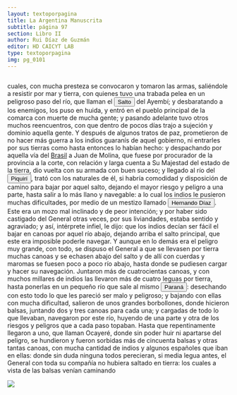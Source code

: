```yaml
---
layout: textoporpagina
title: La Argentina Manuscrita
subtitle: página 97
section: Libro II
author: Rui Díaz de Guzmán
editor: HD CAICYT LAB
type: textoporpagina
img: pg_0101
---
```


<div class="row">
    <div class="column">
<p>cuales, con mucha presteza se convocaron y tomaron las armas, saliéndole a resistir por mar y tierra, con quienes tuvo una trabada pelea en un peligroso paso del río, que llaman el <button class="balloon" data-balloon-pos="up" data-balloon-length="large" data-balloon="Puede que refiera a la desembocadura del Río Arrecifes?">Salto</button> del Ayembí; y desbaratando a los enemigos, los puso en huida, y entró en el pueblo principal de la comarca con muerte de mucha gente; y pasando adelante tuvo otros muchos reencuentros, con que dentro de pocos días trajo a sujeción y dominio aquella gente. Y después de algunos tratos de paz, prometieron de no hacer más guerra a los indios guaranís de aquel gobierno, ni entrarles por sus tierras como hasta entonces lo habían hecho: y despachando por aquella vía del <a href="https://recogito.pelagios.org/document/wzqxhk0h3vpikm/part/1/edit#f436689e-5afe-49ee-896f-00e0ef102724" target="_blank">Brasil</a> a Juan de Molina, que fuese por procurador de la provincia a la corte, con relación y larga cuenta a Su Majestad del estado de la tierra, dio vuelta con su armada con buen suceso; y llegado al río del <button class="balloon" data-balloon-pos="up" data-balloon-length="large" data-balloon="Río Piquiri es un río brasileño que discurre por el estado de Paraná. Es uno de los principales afluentes por la margen izquierda del río Paraná en territorio brasileño.http://www.geonames.org/3453670/arroio-piquiri.htmlRío que desemboca en el Paraná, en el punto donde está edificada Ciudad Real (antigua capital del Guayra, Paraguay). Los que han examinado y descripto el curso de este río lo hacen salir al Paraná, tres leguas arriba del Salto Grande, y casi en frente de la boca del Igatimí; donde creemos que acababa la última línea de demarcación. Los españoles descubrieron y trabajaron minas de fierro cerca de este río. Su nombre, que es Piquirí, y no Pequirí, se compone de piqui, pececillos, e î, río: &quot;río que abunda de pescado chico&quot;.">Piquirí</button>, trató con los naturales de él, si habría comodidad y disposición de camino para bajar por aquel salto, dejando el mayor riesgo y peligro a una parte, hasta salir a lo más llano y navegable: a lo cual los indios le pusieron muchas dificultades, por medio de un mestizo llamado <button class="balloon" data-balloon-pos="up" data-balloon-length="large" data-balloon="Mestizo; intérprete de los indios; mozo mal inclinado; engaña a Irala, y lo expone a hundirse en el Paraná. Es preso, y condenado a la horca; se evade de la cárcel, pasa al Brasil, donde comete otros delitos, por lo que se le inflige la pena de un destierro perpetuo.">Hernando Díaz</button>. Este era un mozo mal inclinado y de peor intención; y por haber sido castigado del General otras veces, por sus liviandades, estaba sentido y agraviado; y así, intérprete infiel, le dijo: que los indios decían ser fácil el bajar en canoas por aquel río abajo, dejando arriba el salto principal, que este era imposible poderle navegar. Y aunque en lo demás era el peligro muy grande, con todo, se dispuso el General a que se llevasen por tierra muchas canoas y se echasen abajo del salto y de allí con cuerdas y maromas se fuesen poco a poco río abajo, hasta donde se pudiesen cargar y hacer su navegación. Juntaron más de cuatrocientas canoas, y con muchos millares de indios las llevaron más de cuatro leguas por tierra, hasta ponerlas en un pequeño río que sale al mismo <a href="https://recogito.pelagios.org/document/wzqxhk0h3vpikm/part/1/edit#db02b246-50a6-4363-8203-9c80d9de8e21" target="_blank"><button class="balloon" data-balloon-pos="up" data-balloon-length="large" data-balloon="Refiere al río Paraná">Paraná</button></a>: desechando con esto todo lo que les pareció ser malo y peligroso; y bajando con ellas con mucha dificultad, salieron de unos grandes borbollones, donde hicieron balsas, juntando dos y tres canoas para cada una; y cargadas de todo lo que llevaban, navegaron por este río, huyendo de una parte y otra de los riesgos y peligros que a cada paso topaban. Hasta que repentinamente llegaron a uno, que llaman Ocayeré, donde sin poder huir ni apartarse del peligro, se hundieron y fueron sorbidas más de cincuenta balsas y otras tantas canoas, con mucha cantidad de indios y algunos españoles que iban en ellas: donde sin duda ninguna todos perecieran, si media legua antes, el General con toda su compañía no hubiera saltado en tierra: los cuales a vista de las balsas venían caminando</p></div>

<div class="column">
<a href="{{site.baseurl}}/assets/img/argentina_manuscrita/{{page.img}}.jpg"><img src="{{site.baseurl}}/assets/img/argentina_manuscrita/{{page.img}}.jpg"></a>
    </div>
</div>
